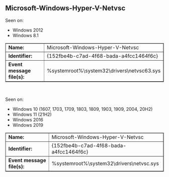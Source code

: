 ## Microsoft-Windows-Hyper-V-Netvsc

Seen on:
* Windows 2012
* Windows 8.1

<table border="1" class="docutils">
  <tbody>
    <tr>
      <td><b>Name:</b></td>
      <td>Microsoft-Windows-Hyper-V-Netvsc</td>
    </tr>
    <tr>
      <td><b>Identifier:</b></td>
      <td>{152fbe4b-c7ad-4f68-bada-a4fcc1464f6c}</td>
    </tr>
    <tr>
      <td><b>Event message file(s):</b></td>
      <td>%systemroot%\system32\drivers\netvsc63.sys</td>
    </tr>
  </tbody>
</table>

&nbsp;

Seen on:
* Windows 10 (1607, 1703, 1709, 1803, 1809, 1903, 1909, 2004, 20H2)
* Windows 11 (21H2)
* Windows 2016
* Windows 2019

<table border="1" class="docutils">
  <tbody>
    <tr>
      <td><b>Name:</b></td>
      <td>Microsoft-Windows-Hyper-V-Netvsc</td>
    </tr>
    <tr>
      <td><b>Identifier:</b></td>
      <td>{152fbe4b-c7ad-4f68-bada-a4fcc1464f6c}</td>
    </tr>
    <tr>
      <td><b>Event message file(s):</b></td>
      <td>%systemroot%\system32\drivers\netvsc.sys</td>
    </tr>
  </tbody>
</table>

&nbsp;

